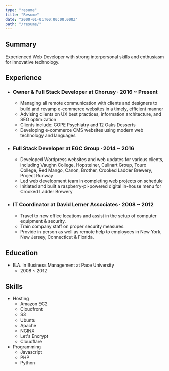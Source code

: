 ```yaml
---
type: "resume"
title: "Resume"
date: "2000-01-01T00:00:00.000Z"
path: "/resume/"
---
```


## Summary
Experienced Web Developer with strong interpersonal skills and enthusiasm for innovative technology. 

## Experience
- ### Owner & Full Stack Developer at Chorusy ∙ 2016 ~ Present
  - Managing all remote communication with clients and designers to build and revamp e-commerce websites in a timely, efficient manner
  - Advising clients on UX best practices, information architecture, and SEO optimization
  - Clients include: COPE Psychiatry and 12 Oaks Desserts
  - Developing e-commerce CMS websites using modern web technology and languages
- ### Full Stack Developer at EGC Group ∙ 2014 ~ 2016
  - Developed Wordpress websites and web updates for various clients, including Vaughn College, Hopsteiner, Culinart Group, Touro College, Red Mango, Canon, Brother, Crooked Ladder Brewery, Project Runway
  - Led web development team in completing web projects on schedule
  - Initiated and built a raspberry-pi-powered digital in-house menu for Crooked Ladder Brewery
- ### IT Coordinator at David Lerner Associates ∙ 2008 ~ 2012
  - Travel to new office locations and assist in the setup of computer equipment & security.
  - Train company staff on proper security measures.
  - Provide in person as well as remote help to employees in New York, New Jersey, Connecticut & Florida.

## Education
- B.A. in Business Management at Pace University
  - 2008 ~ 2012

## Skills
- Hosting
  - Amazon EC2
  - Cloudfront
  - S3
  - Ubuntu
  - Apache
  - NGINX
  - Let's Encrypt
  - Cloudflare
- Programming
  - Javascript
  - PHP
  - Python

